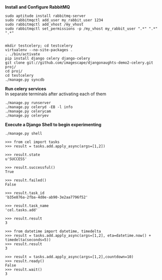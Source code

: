 **Install and Configure RabbitMQ**

    sudo aptitude install rabbitmq-server
    sudo rabbitmqctl add_user my_rabbit_user 1234
    sudo rabbitmqctl add_vhost /my_vhost
    sudo rabbitmqctl set_permissions -p /my_vhost my_rabbit_user ".*" ".*" ".*"


    mkdir testcelery; cd testcelery
    virtualenv --no-site-packages .
    . ./bin/activate 
    pip install django celery django-celery
    git clone git://github.com/imagescape/djangonaughts-demo2-celery.git proj/
    cd proj/
    cd testcelery
    ./manage.py syncdb 


**Run celery services**  
In separate terminals after activating each of them

    ./manage.py runserver
    ./manage.py celeryd -EB -l info 
    ./manage.py celerycam 
    ./manage.py celeryev 


**Execute a Django Shell to begin experimenting**
    
    ./manage.py shell 
    
    >>> from cel import tasks 
    >>> result = tasks.add.apply_async(args=[1,2])
    
    >>> result.state
    u'SUCCESS'
    
    >>> result.successful()
    True
    
    >>> result.failed()
    False

    >>> result.task_id
    'b35e876a-2fba-4d8e-ab90-3e2aa7796f52'

    >>> result.task_name
    'cel.tasks.add'
    
    >>> result.result
    3
    
    >>> from datetime import datetime, timedelta
    >>> result = tasks.add.apply_async(args=[1,2], eta=datetime.now() + timedelta(seconds=5))
    >>> result.result
    3
    
    >>> result = tasks.add.apply_async(args=[1,2],countdown=10) 
    >>> result.ready()
    False
    >>> result.wait()
    3


    

    
    